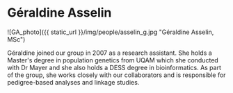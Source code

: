 
# Géraldine Asselin

![GA_photo]({{ static_url }}/img/people/asselin_g.jpg "Géraldine Asselin, MSc")

Géraldine joined our group in 2007 as a research assistant. She holds a
Master's degree in population genetics from UQAM which she conducted with Dr
Mayer and she also holds a DESS degree in bioinformatics. As part of the group,
she works closely with our collaborators and is responsible for pedigree-based
analyses and linkage studies.
